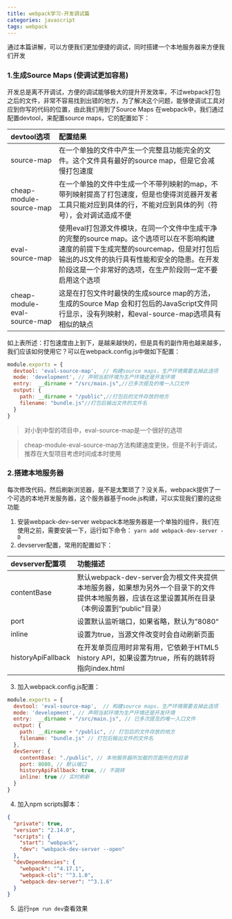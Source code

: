 ```yaml
---
title: webpack学习-开发调试篇
categories: javascript
tags: webpack
---
```


通过本篇讲解，可以方便我们更加便捷的调试，同时搭建一个本地服务器来方便我们开发

### 1.生成Source Maps (使调试更加容易)
开发总是离不开调试，方便的调试能够极大的提升开发效率，不过webpack打包之后的文件，非常不容易找到出错的地方，为了解决这个问题，能够使调试工具对应到你写的代码的位置，由此我们用到了Source Maps
在webpack中，我们通过配置devtool，来配置source maps，它的配置如下：

| devtool选项 | 配置结果 |
| :------ | :------ |
| source-map | 在一个单独的文件中产生一个完整且功能完全的文件。这个文件具有最好的source map，但是它会减慢打包速度 |
| cheap-module-source-map | 在一个单独的文件中生成一个不带列映射的map，不带列映射提高了打包速度，但是也使得浏览器开发者工具只能对应到具体的行，不能对应到具体的列（符号），会对调试造成不便 |
| eval-source-map | 使用eval打包源文件模块，在同一个文件中生成干净的完整的source map。这个选项可以在不影响构建速度的前提下生成完整的sourcemap，但是对打包后输出的JS文件的执行具有性能和安全的隐患。在开发阶段这是一个非常好的选项，在生产阶段则一定不要启用这个选项 |
| cheap-module-eval-source-map | 这是在打包文件时最快的生成source map的方法，生成的Source Map 会和打包后的JavaScript文件同行显示，没有列映射，和eval-source-map选项具有相似的缺点 |

如上表所述：打包速度由上到下，是越来越快的，但是具有的副作用也越来越多，我们应该如何使用它？可以在webpack.config.js中做如下配置：
```javascript
module.exports = {
  devtool: 'eval-source-map',  // 构建source maps，生产环境需要去掉此选项
  mode: 'development', // 声明当前环境为生产环境还是开发环境
  entry:  __dirname + "/src/main.js",//已多次提及的唯一入口文件
  output: {
    path: __dirname + "/public",//打包后的文件存放的地方
    filename: "bundle.js"//打包后输出文件的文件名
  }
}
```
> 对小到中型的项目中，eval-source-map是一个很好的选项

> cheap-module-eval-source-map方法构建速度更快，但是不利于调试，推荐在大型项目考虑时间成本时使用

### 2.搭建本地服务器
每次修改代码，然后刷新浏览器，是不是太繁琐了？没关系，webpack提供了一个可选的本地开发服务器，这个服务器基于node.js构建，可以实现我们要的这些功能
1. 安装webpack-dev-server
webpack本地服务器是一个单独的组件，我们在使用之前，需要安装一下，运行如下命令：
`yarn add webpack-dev-server -D`
2. devserver配置，常用的配置如下：

| devserver配置项 | 功能描述 |
| :------ | :------ |
| contentBase | 默认webpack-dev-server会为根文件夹提供本地服务器，如果想为另外一个目录下的文件提供本地服务器，应该在这里设置其所在目录（本例设置到“public"目录） |
| port | 设置默认监听端口，如果省略，默认为”8080“ |
| inline | 设置为true，当源文件改变时会自动刷新页面 |
| historyApiFallback | 在开发单页应用时非常有用，它依赖于HTML5 history API，如果设置为true，所有的跳转将指向index.html |

3. 加入webpack.config.js配置：
```javascript
module.exports = {
  devtool: 'eval-source-map',  // 构建source maps，生产环境需要去掉此选项
  mode: 'development', // 声明当前环境为生产环境还是开发环境
  entry:  __dirname + "/src/main.js", // 已多次提及的唯一入口文件
  output: {
    path: __dirname + "/public", // 打包后的文件存放的地方
    filename: "bundle.js" // 打包后输出文件的文件名
  },
  devServer: {
    contentBase: "./public", // 本地服务器所加载的页面所在的目录
    port: 8080, // 默认端口
    historyApiFallback: true, // 不跳转
    inline: true // 实时刷新
  }
}
```
4. 加入npm scripts脚本：
```json
{
  "private": true,
  "version": "2.14.0",
  "scripts": {
    "start": "webpack",
    "dev": "webpack-dev-server --open"
  },
  "devDependencies": {
    "webpack": "^4.17.1",
    "webpack-cli": "^3.1.0",
    "webpack-dev-server": "^3.1.6"
  }
}
```
5. 运行`npm run dev`查看效果
